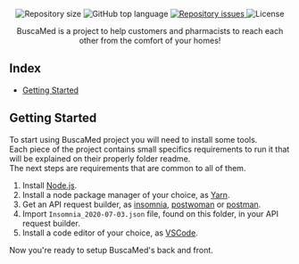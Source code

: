 <p align="center">
  <img alt="Repository size" src="https://img.shields.io/github/repo-size/f-maia/farma">

  <img alt="GitHub top language" src="https://img.shields.io/github/languages/top/f-maia/farma">
  
  <a href="https://github.com/f-maia/farma/issues">
    <img alt="Repository issues" src="https://img.shields.io/github/issues/f-maia/farma">
  </a>

  <img alt="License" src="https://img.shields.io/github/license/f-maia/farma">
</p>

<p align="center">
  BuscaMed is a project to help customers and pharmacists to reach each other from the comfort of your homes!
</p>

## Index
- [Getting Started][100]

[100]: #getting-started

## Getting Started
To start using BuscaMed project you will need to install some tools.\
Each piece of the project contains small specifics requirements to run it that will be explained on their properly folder readme.\
The next steps are requirements that are common to all of them.

1. Install [Node.js](https://nodejs.org/en/).
2. Install a node package manager of your choice, as [Yarn][200].
3. Get an API request builder, as [insomnia][201], [postwoman][202] or [postman][203].
4. Import `Insomnia_2020-07-03.json` file, found on this folder, in your API request builder.
5. Install a code editor of your choice, as [VSCode][204].

[200]: https://yarnpkg.com/
[201]: https://insomnia.rest/
[202]: https://postwoman.io/
[203]: https://www.postman.com/
[204]: https://code.visualstudio.com/

Now you're ready to setup BuscaMed's back and front.